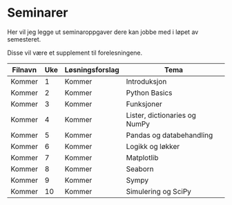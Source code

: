 # Seminarer
Her vil jeg legge ut seminaroppgaver dere kan jobbe med i løpet av semesteret.

Disse vil være et supplement til forelesningene.

| Filnavn    | Uke    | Løsningsforslag   |Tema   |
|------------|--------------|-------------|--------------|
|  Kommer          |    1    |   Kommer             |Introduksjon|
|  Kommer          |    2    |   Kommer             |Python Basics|
|  Kommer          |    3    |   Kommer             |Funksjoner|
|  Kommer          |    4    |   Kommer             |Lister, dictionaries og NumPy|
|  Kommer          |    5    |   Kommer             |Pandas og databehandling|
|  Kommer          |    6    |   Kommer             |Logikk og løkker|
|  Kommer          |    7    |   Kommer             |Matplotlib|
|  Kommer          |    8    |   Kommer             |Seaborn|
|  Kommer          |    9    |   Kommer             |Sympy|
|  Kommer          |    10    |  Kommer              |Simulering og SciPy|









